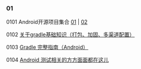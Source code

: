 
### 01

0101 Android开源项目集合
[01](https://github.com/Trinea/android-open-project/blob/master/README.md)
|
[02](https://juejin.im/entry/58ba1cf72f301e006c5f4774)

0102 [关于gradle基础知识（打包、加固、多渠道配置）](http://www.wanandroid.com/blog/show/2477)

0103 [Gradle 完整指南（Android）](https://www.jianshu.com/p/9df3c3b6067a)

0104 [Android 测试相关的方方面面都在这儿](https://blog.csdn.net/lmj623565791/article/details/79623159)


